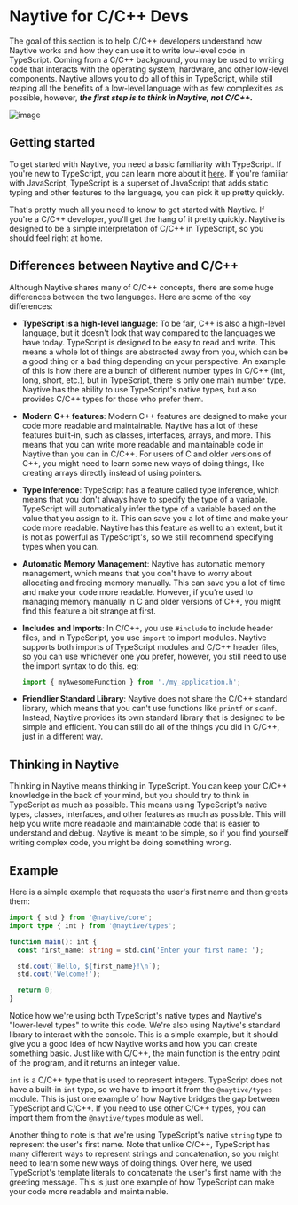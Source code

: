# Naytive for C/C++ Devs

<!-- ![image](https://github.com/user-attachments/assets/a3cb651d-48d2-4b68-bab4-7f28bd0799cf) -->

The goal of this section is to help C/C++ developers understand how Naytive works and how they can use it to write low-level code in TypeScript. Coming from a C/C++ background, you may be used to writing code that interacts with the operating system, hardware, and other low-level components. Naytive allows you to do all of this in TypeScript, while still reaping all the benefits of a low-level language with as few complexities as possible, however, **_the first step is to think in Naytive, not C/C++._**

![image](https://github.com/user-attachments/assets/209604d3-3a3e-44d3-a805-49886f7ec59f)

## Getting started

To get started with Naytive, you need a basic familiarity with TypeScript. If you're new to TypeScript, you can learn more about it [here](https://www.typescriptlang.org/). If you're familiar with JavaScript, TypeScript is a superset of JavaScript that adds static typing and other features to the language, you can pick it up pretty quickly.

That's pretty much all you need to know to get started with Naytive. If you're a C/C++ developer, you'll get the hang of it pretty quickly. Naytive is designed to be a simple interpretation of C/C++ in TypeScript, so you should feel right at home.

## Differences between Naytive and C/C++

Although Naytive shares many of C/C++ concepts, there are some huge differences between the two languages. Here are some of the key differences:

- **TypeScript is a high-level language**: To be fair, C++ is also a high-level language, but it doesn't look that way compared to the languages we have today. TypeScript is designed to be easy to read and write. This means a whole lot of things are abstracted away from you, which can be a good thing or a bad thing depending on your perspective. An example of this is how there are a bunch of different number types in C/C++ (int, long, short, etc.), but in TypeScript, there is only one main number type. Naytive has the ability to use TypeScript's native types, but also provides C/C++ types for those who prefer them.

- **Modern C++ features**: Modern C++ features are designed to make your code more readable and maintainable. Naytive has a lot of these features built-in, such as classes, interfaces, arrays, and more. This means that you can write more readable and maintainable code in Naytive than you can in C/C++. For users of C and older versions of C++, you might need to learn some new ways of doing things, like creating arrays directly instead of using pointers.

- **Type Inference**: TypeScript has a feature called type inference, which means that you don't always have to specify the type of a variable. TypeScript will automatically infer the type of a variable based on the value that you assign to it. This can save you a lot of time and make your code more readable. Naytive has this feature as well to an extent, but it is not as powerful as TypeScript's, so we still recommend specifying types when you can.

- **Automatic Memory Management**: Naytive has automatic memory management, which means that you don't have to worry about allocating and freeing memory manually. This can save you a lot of time and make your code more readable. However, if you're used to managing memory manually in C and older versions of C++, you might find this feature a bit strange at first.

- **Includes and Imports**: In C/C++, you use `#include` to include header files, and in TypeScript, you use `import` to import modules. Naytive supports both imports of TypeScript modules and C/C++ header files, so you can use whichever one you prefer, however, you still need to use the import syntax to do this. eg:
  
  ```ts
  import { myAwesomeFunction } from './my_application.h';
  ```

- **Friendlier Standard Library**: Naytive does not share the C/C++ standard library, which means that you can't use functions like `printf` or `scanf`. Instead, Naytive provides its own standard library that is designed to be simple and efficient. You can still do all of the things you did in C/C++, just in a different way.

## Thinking in Naytive

Thinking in Naytive means thinking in TypeScript. You can keep your C/C++ knowledge in the back of your mind, but you should try to think in TypeScript as much as possible. This means using TypeScript's native types, classes, interfaces, and other features as much as possible. This will help you write more readable and maintainable code that is easier to understand and debug. Naytive is meant to be simple, so if you find yourself writing complex code, you might be doing something wrong.

## Example

Here is a simple example that requests the user's first name and then greets them:

```typescript
import { std } from '@naytive/core';
import type { int } from '@naytive/types';

function main(): int {
  const first_name: string = std.cin('Enter your first name: ');

  std.cout(`Hello, ${first_name}!\n`);
  std.cout('Welcome!');

  return 0;
}
```

Notice how we're using both TypeScript's native types and Naytive's "lower-level types" to write this code. We're also using Naytive's standard library to interact with the console. This is a simple example, but it should give you a good idea of how Naytive works and how you can create something basic. Just like with C/C++, the main function is the entry point of the program, and it returns an integer value.

`int` is a C/C++ type that is used to represent integers. TypeScript does not have a built-in `int` type, so we have to import it from the `@naytive/types` module. This is just one example of how Naytive bridges the gap between TypeScript and C/C++. If you need to use other C/C++ types, you can import them from the `@naytive/types` module as well.

Another thing to note is that we're using TypeScript's native `string` type to represent the user's first name. Note that unlike C/C++, TypeScript has many different ways to represent strings and concatenation, so you might need to learn some new ways of doing things. Over here, we used TypeScript's template literals to concatenate the user's first name with the greeting message. This is just one example of how TypeScript can make your code more readable and maintainable.
